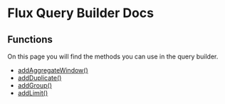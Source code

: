 # Flux Query Builder Docs

## Functions

On this page you will find the methods you can use in the query builder.

* [addAggregateWindow()](functions/addAggregateWindow.md)
* [addDuplicate()](functions/addDuplicate.md)
* [addGroup()](functions/addGroup.md)
* [addLimit()](functions/addLimit.md)